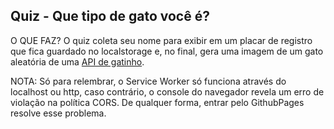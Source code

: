 ## Quiz - Que tipo de gato você é?

O QUE FAZ? O quiz coleta seu nome para exibir em um placar de registro que fica guardado no localstorage e, no final, gera uma imagem de um gato aleatória de uma <a href="https://thecatapi.com">API de gatinho</a>.
  
NOTA: Só para relembrar, o Service Worker só funciona através do localhost ou http, caso contrário, o console do navegador revela um erro de violação na política CORS. De qualquer forma, entrar pelo GithubPages resolve esse problema.

